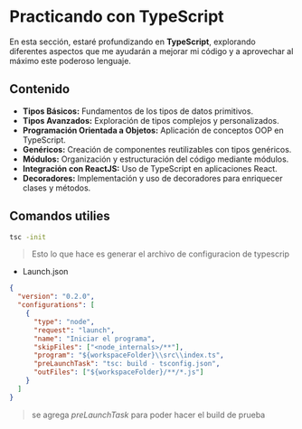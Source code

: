 # Practicando con TypeScript

En esta sección, estaré profundizando en **TypeScript**, explorando diferentes aspectos que me ayudarán a mejorar mi código y a aprovechar al máximo este poderoso lenguaje.

## Contenido

- **Tipos Básicos:** Fundamentos de los tipos de datos primitivos.
- **Tipos Avanzados:** Exploración de tipos complejos y personalizados.
- **Programación Orientada a Objetos:** Aplicación de conceptos OOP en TypeScript.
- **Genéricos:** Creación de componentes reutilizables con tipos genéricos.
- **Módulos:** Organización y estructuración del código mediante módulos.
- **Integración con ReactJS:** Uso de TypeScript en aplicaciones React.
- **Decoradores:** Implementación y uso de decoradores para enriquecer clases y métodos.

## Comandos utilies

```bash
tsc -init
```

> Esto lo que hace es generar el archivo de configuracion de typescrip

- Launch.json

```json
{
  "version": "0.2.0",
  "configurations": [
    {
      "type": "node",
      "request": "launch",
      "name": "Iniciar el programa",
      "skipFiles": ["<node_internals>/**"],
      "program": "${workspaceFolder}\\src\\index.ts",
      "preLaunchTask": "tsc: build - tsconfig.json",
      "outFiles": ["${workspaceFolder}/**/*.js"]
    }
  ]
}
```

> se agrega _preLaunchTask_ para poder hacer el build de prueba
